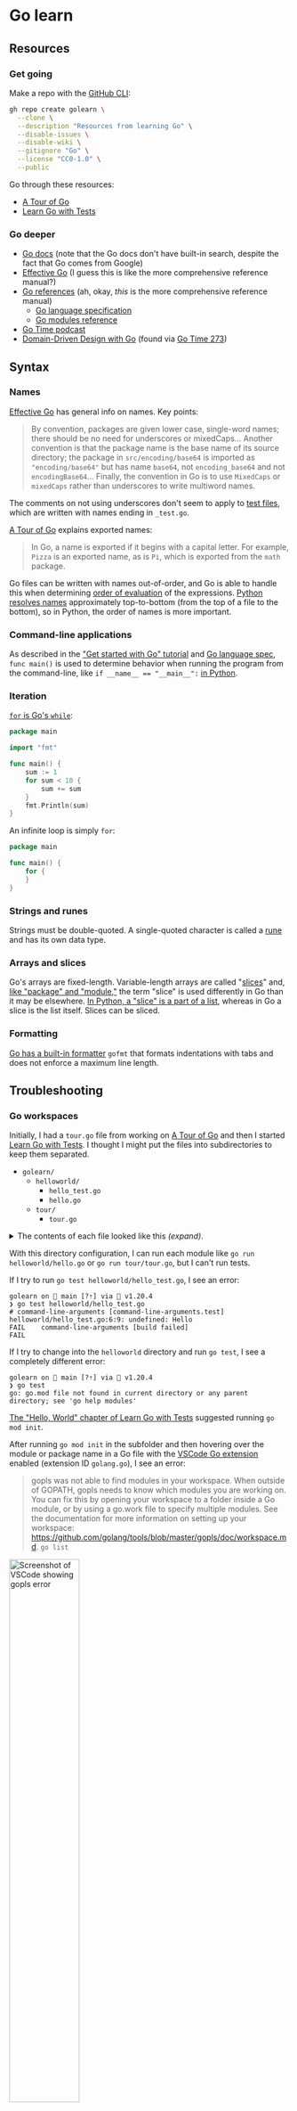 # Go learn

## Resources

### Get going

Make a repo with the [GitHub CLI](https://cli.github.com/):

```sh
gh repo create golearn \
  --clone \
  --description "Resources from learning Go" \
  --disable-issues \
  --disable-wiki \
  --gitignore "Go" \
  --license "CC0-1.0" \
  --public
```

Go through these resources:

- [A Tour of Go](https://go.dev/tour/welcome/1)
- [Learn Go with Tests](https://github.com/quii/learn-go-with-tests)

### Go deeper

- [Go docs](https://go.dev/doc/) (note that the Go docs don't have built-in search, despite the fact that Go comes from Google)
- [Effective Go](https://go.dev/doc/effective_go) (I guess this is like the more comprehensive reference manual?)
- [Go references](https://go.dev/doc/#references) (ah, okay, _this_ is the more comprehensive reference manual)
  - [Go language specification](https://go.dev/ref/spec)
  - [Go modules reference](https://go.dev/ref/mod)
- [Go Time podcast](https://changelog.com/gotime)
- [Domain-Driven Design with Go](https://www.packtpub.com/product/domain-driven-design-with-golang/9781804613450) (found via [Go Time 273](https://changelog.com/gotime/273))

## Syntax

### Names

[Effective Go](https://go.dev/doc/effective_go#names) has general info on names. Key points:

> By convention, packages are given lower case, single-word names; there should be no need for underscores or mixedCaps...
> Another convention is that the package name is the base name of its source directory; the package in `src/encoding/base64` is imported as `"encoding/base64"` but has name `base64`, not `encoding_base64` and not `encodingBase64`...
> Finally, the convention in Go is to use `MixedCaps` or `mixedCaps` rather than underscores to write multiword names.

The comments on not using underscores don't seem to apply to [test files](https://go.dev/doc/code#Testing), which are written with names ending in `_test.go`.

[A Tour of Go](https://go.dev/tour/basics/3) explains exported names:

> In Go, a name is exported if it begins with a capital letter. For example, `Pizza` is an exported name, as is `Pi`, which is exported from the `math` package.

Go files can be written with names out-of-order, and Go is able to handle this when determining [order of evaluation](https://go.dev/ref/spec#Order_of_evaluation) of the expressions. [Python resolves names](https://docs.python.org/3/reference/executionmodel.html#resolution-of-names) approximately top-to-bottom (from the top of a file to the bottom), so in Python, the order of names is more important.

### Command-line applications

As described in the ["Get started with Go" tutorial](https://go.dev/doc/tutorial/getting-started) and [Go language spec](https://go.dev/ref/spec#Program_execution), `func main()` is used to determine behavior when running the program from the command-line, like `if __name__ == "__main__":` [in Python](https://docs.python.org/3/tutorial/modules.html#executing-modules-as-scripts).

### Iteration

[`for` is Go's `while`](https://go.dev/tour/flowcontrol/3):

```go
package main

import "fmt"

func main() {
	sum := 1
	for sum < 10 {
		sum += sum
	}
	fmt.Println(sum)
}
```

An infinite loop is simply `for`:

```go
package main

func main() {
	for {
	}
}
```

### Strings and runes

Strings must be double-quoted. A single-quoted character is called a [rune](https://go.dev/doc/go1#rune) and has its own data type.

### Arrays and slices

Go's arrays are fixed-length. Variable-length arrays are called "[slices](https://go.dev/doc/effective_go#slices)" and, [like "package" and "module,"](#go-packages-and-modules) the term "slice" is used differently in Go than it may be elsewhere. [In Python, a "slice" is a part of a list](https://docs.python.org/3/library/stdtypes.html#sequence-types-list-tuple-range), whereas in Go a slice is the list itself. Slices can be sliced.

### Formatting

[Go has a built-in formatter](https://go.dev/doc/effective_go#formatting) `gofmt` that formats indentations with tabs and does not enforce a maximum line length.

## Troubleshooting

### Go workspaces

Initially, I had a `tour.go` file from working on [A Tour of Go](https://go.dev/tour/welcome/1) and then I started [Learn Go with Tests](https://github.com/quii/learn-go-with-tests). I thought I might put the files into subdirectories to keep them separated.

- `golearn/`
  - `helloworld/`
    - `hello_test.go`
    - `hello.go`
  - `tour/`
    - `tour.go`

<details><summary>The contents of each file looked like this <em>(expand)</em>.</summary>

`helloworld/hello_test.go`

```go
package main

import "testing"

func TestHello(t *testing.T) {
	got := Hello()
	want := "Hello, world"
	if got != want {
		t.Errorf("got %q want %q", got, want)
	}
}

```

`helloworld/hello.go`

```go
package main

import "fmt"

func Hello() string {
	return "Hello, world"
}

func main() {
	fmt.Println(Hello())
}

```

`tour/tour.go`

```go
package main

import (
	"fmt"
	"time"
)

func add(x, y int) int {
	return x + y
}

func addAndPrint(x, y int) string {
	return fmt.Sprintf("The sum of %d and %d is %d", x, y, add(x, y))
}

func main() {
	var x, y int = 42, 13
	fmt.Println("Welcome to the playground!")
	fmt.Println("The time is", time.Now())
	fmt.Println(addAndPrint(x, y))
}

```

</details>

With this directory configuration, I can run each module like `go run helloworld/hello.go` or `go run tour/tour.go`, but I can't run tests.

If I try to run `go test helloworld/hello_test.go`, I see an error:

```text
golearn on  main [?⇡] via 🐹 v1.20.4
❯ go test helloworld/hello_test.go
# command-line-arguments [command-line-arguments.test]
helloworld/hello_test.go:6:9: undefined: Hello
FAIL    command-line-arguments [build failed]
FAIL
```

If I try to change into the `helloworld` directory and run `go test`, I see a completely different error:

```text
golearn on  main [?⇡] via 🐹 v1.20.4
❯ go test
go: go.mod file not found in current directory or any parent directory; see 'go help modules'
```

[The "Hello, World" chapter of Learn Go with Tests](https://quii.gitbook.io/learn-go-with-tests/go-fundamentals/hello-world) suggested running `go mod init`.

After running `go mod init` in the subfolder and then hovering over the module or package name in a Go file with the [VSCode Go extension](https://open-vsx.org/extension/golang/Go) enabled (extension ID `golang.go`), I see an error:

> gopls was not able to find modules in your workspace.
> When outside of GOPATH, gopls needs to know which modules you are working on.
> You can fix this by opening your workspace to a folder inside a Go module, or
> by using a go.work file to specify multiple modules.
> See the documentation for more information on setting up your workspace:
> https://github.com/golang/tools/blob/master/gopls/doc/workspace.md. `go list`

<img src="https://github.com/br3ndonland/golearn/assets/26674818/937a5350-cc66-4d09-bfac-7f1d6c117632" alt="Screenshot of VSCode showing gopls error" width="50%" />

The [`gopls` docs](https://github.com/golang/tools/blob/5974258e689a4f8a93448a0d181737afa4506e3f/gopls/doc/workspace.md) (the Go language server) say:

> #### Go workspaces (Go 1.18+)
>
> Starting with Go 1.18, the `go` command has native support for multi-module
> workspaces, via [`go.work`](https://go.dev/ref/mod#workspaces) files. These
> files are recognized by gopls starting with `gopls@v0.8.0`.
>
> The easiest way to work on multiple modules in Go 1.18 and later is therefore
> to create a `go.work` file containing the modules you wish to work on, and set
> your workspace root to the directory containing the `go.work` file.
>
> For example, suppose this repo is checked out into the `$WORK/tools` directory.
> We can work on both `golang.org/x/tools` and `golang.org/x/tools/gopls`
> simultaneously by creating a `go.work` file using `go work init`, followed by
> `go work use MODULE_DIRECTORIES...` to add directories containing `go.mod` files to the
> workspace:
>
> ```sh
> cd $WORK
> go work init
> go work use ./tools/ ./tools/gopls/
> ```
>
> ...followed by opening the `$WORK` directory in our editor.

The [Go docs on workspaces](https://go.dev/doc/tutorial/workspaces) provide further details.

At this point, I ran:

```sh
golearn on  main [?⇡] via 🐹 v1.20.4
❯ go work init

golearn on  main [?⇡] via 🐹 v1.20.4
❯ go work use helloworld tour
```

The `go.work` file came out like this:

```go.work
go 1.20

use (
	./helloworld
	./tour
)
```

Note that the [GitHub Go `.gitignore` template](https://github.com/github/gitignore/blob/4488915eec0b3a45b5c63ead28f286819c0917de/Go.gitignore) is configured to ignore `go.work` files.

I guess a simpler way of doing this would have been running `go mod init golearn` in the top-level directory to have a single `go.mod` file, then adding subdirectories without their own `go.mod` files. I figured this out after learning more about Go modules. Read on.

### Go packages and modules

#### `Package is not a main package` errors

After moving `helloworld` to a subdirectory and running `go mod init` to establish the module, I first tried changing the `package` lines in `hello.go` and `hello_test.go` to say `package helloworld`, but that led to errors like `package command-line-arguments is not a main package` (in the top-level directory) and `package helloworld is not in GOROOT (/opt/homebrew/Cellar/go/1.20.4/libexec/src/helloworld)` (in the package directory). I also saw a notice in `hello.go` that `func main is unused`.

To resolve the errors, the module name in `go.mod` should say `module helloworld`, but the `package` lines in `hello.go` and `hello_test.go` should say `package main`. The Go CLI and VSCode extension could provide some clearer instructions here.

#### `Cannot import "main"` errors

Tutorials commonly include all source code in `package main` examples, which allows the examples to be run from the command-line, but this is not how a larger module would be built. The ["Learn Go with Tests" chapter on arrays and slices](https://quii.gitbook.io/learn-go-with-tests/go-fundamentals/arrays-and-slices) explains:

> If you had initialized go mod with `go mod init main` you will be presented with an error `_testmain.go:13:2: cannot import "main"`. This is because according to common practice, package main will only contain integration of other packages and not unit-testable code and hence Go will not allow you to import a package with name `main`.
>
> To fix this, you can rename the main module in `go.mod` to any other name.

Did they mean "Go will not allow you to import a ~~package~~ _module_ with name `main`"? Tests seem to work on `package main` examples.

#### Definitions of package and module

_So what's the difference between a package and a module?_

The Go docs on "[How to write Go code](https://go.dev/doc/code)" explain,

> Go programs are organized into packages. A _package_ is a collection of source files in the same directory that are compiled together. Functions, types, variables, and constants defined in one source file are visible to all other source files within the same package.
>
> A repository contains one or more modules. A _module_ is a collection of related Go packages that are released together. A Go repository typically contains only one module, located at the root of the repository. A file named `go.mod` there declares the _module path_: the import path prefix for all packages within the module. The module contains the packages in the directory containing its go.mod file as well as subdirectories of that directory, up to the next subdirectory containing another `go.mod` file (if any).
>
> ...
>
> The first statement in a Go source file must be `package name`. Executable commands must always use `package main`.

The [Go modules docs](https://go.dev/ref/mod) provide more in-depth documentation.

This is effectively the inverse of Python - a [Python module](https://docs.python.org/3/tutorial/modules.html) is a `.py` file, whereas a [Python package](https://docs.python.org/3/tutorial/modules.html#packages) is a collection of modules in a directory with a `__init__.py` file in it. Packages can have subpackages, which are additional directories inside the package directory with `__init__.py` files in them.

Most other real-world definitions of "package" appear to follow the Python convention and not the Go convention. For example, GitHub calls their service "[GitHub Packages](https://docs.github.com/en/packages/learn-github-packages/introduction-to-github-packages)" not "GitHub Modules."

#### Setting up the Go module

At this point, I realized I didn't need Go workspaces. I deleted the `go.mod` files from each subdirectory, and added a single `go.mod` file to the top-level directory with `go mod init github.com/br3ndonland/golearn`, following the naming suggested in the [Go modules docs](https://go.dev/ref/mod).
